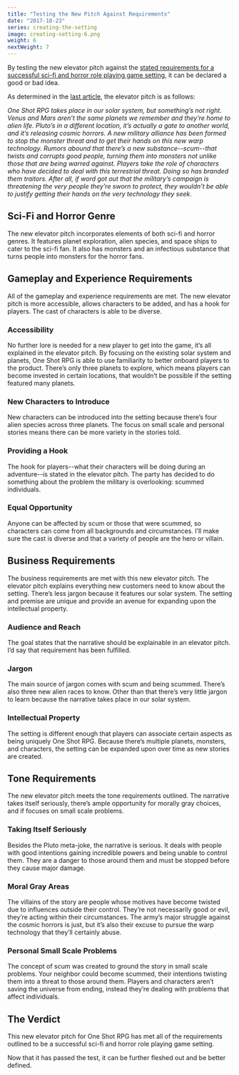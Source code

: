 ```yaml
---
title: "Testing the New Pitch Against Requirements"
date: "2017-10-23"
series: creating-the-setting
image: creating-setting-6.png
weight: 6
nextWeight: 7
---
```


By testing the new elevator pitch against the [stated requirements for a successful sci-fi and horror role playing game setting](/blog/creating-the-setting/requirements-for-a-role-playing-game-setting/), it can be declared a good or bad idea.<!--more-->

As determined in the [last article](/blog/creating-the-setting/better-elevator-pitch/), the elevator pitch is as follows:

_One Shot RPG takes place in our solar system, but something’s not right. Venus and Mars aren’t the same planets we remember and they’re home to alien life. Pluto’s in a different location, it’s actually a gate to another world, and it’s releasing cosmic horrors. A new military alliance has been formed to stop the monster threat and to get their hands on this new warp technology. Rumors abound that there’s a new substance--scum--that twists and corrupts good people, turning them into monsters not unlike those that are being warred against. Players take the role of characters who have decided to deal with this terrestrial threat. Doing so has branded them traitors. After all, if word got out that the military’s campaign is threatening the very people they’re sworn to protect, they wouldn’t be able to justify getting their hands on the very technology they seek._

## Sci-Fi and Horror Genre
The new elevator pitch incorporates elements of both sci-fi and horror genres. It features planet exploration, alien species, and space ships to cater to the sci-fi fan. It also has monsters and an infectious substance that turns people into monsters for the horror fans.

## Gameplay and Experience Requirements
All of the gameplay and experience requirements are met. The new elevator pitch is more accessible, allows characters to be added, and has a hook for players. The cast of characters is able to be diverse.

### Accessibility
No further lore is needed for a new player to get into the game, it’s all explained in the elevator pitch. By focusing on the existing solar system and planets, One Shot RPG is able to use familiarity to better onboard players to the product. There’s only three planets to explore, which means players can become invested in certain locations, that wouldn’t be possible if the setting featured many planets.

### New Characters to Introduce
New characters can be introduced into the setting because there’s four alien species across three planets. The focus on small scale and personal stories means there can be more variety in the stories told.

### Providing a Hook
The hook for players--what their characters will be doing during an adventure--is stated in the elevator pitch. The party has decided to do something about the problem the military is overlooking: scummed individuals.

### Equal Opportunity
Anyone can be affected by scum or those that were scummed, so characters can come from all backgrounds and circumstances. I’ll make sure the cast is diverse and that a variety of people are the hero or villain.

## Business Requirements
The business requirements are met with this new elevator pitch. The elevator pitch explains everything new customers need to know about the setting. There’s less jargon because it features our solar system. The setting and premise are unique and provide an avenue for expanding upon the intellectual property.

### Audience and Reach
The goal states that the narrative should be explainable in an elevator pitch. I’d say that requirement has been fulfilled.

### Jargon
The main source of jargon comes with scum and being scummed. There’s also three new alien races to know. Other than that there’s very little jargon to learn because the narrative takes place in our solar system.

### Intellectual Property
The setting is different enough that players can associate certain aspects as being uniquely One Shot RPG. Because there’s multiple planets, monsters, and characters, the setting can be expanded upon over time as new stories are created.

## Tone Requirements
The new elevator pitch meets the tone requirements outlined. The narrative takes itself seriously, there’s ample opportunity for morally gray choices, and if focuses on small scale problems.

### Taking Itself Seriously
Besides the Pluto meta-joke, the narrative is serious. It deals with people with good intentions gaining incredible powers and being unable to control them. They are a danger to those around them and must be stopped before they cause major damage.

### Moral Gray Areas
The villains of the story are people whose motives have become twisted due to influences outside their control. They’re not necessarily good or evil, they’re acting within their circumstances. The army’s major struggle against the cosmic horrors is just, but it’s also their excuse to pursue the warp technology that they’ll certainly abuse.

### Personal Small Scale Problems
The concept of scum was created to ground the story in small scale problems. Your neighbor could become scummed, their intentions twisting them into a threat to those around them. Players and characters aren’t saving the universe from ending, instead they’re dealing with problems that affect individuals.

## The Verdict
This new elevator pitch for One Shot RPG has met all of the requirements outlined to be a successful sci-fi and horror role playing game setting.

Now that it has passed the test, it can be further fleshed out and be better defined.
